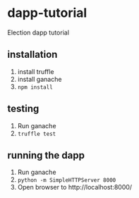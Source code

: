 # dapp-tutorial
Election dapp tutorial

## installation
1. install truffle
2. install ganache
3. `npm install`

## testing
1. Run ganache
2. `truffle test`

## running the dapp
1. Run ganache
2. `python -m SimpleHTTPServer 8000`
3. Open browser to http://localhost:8000/
